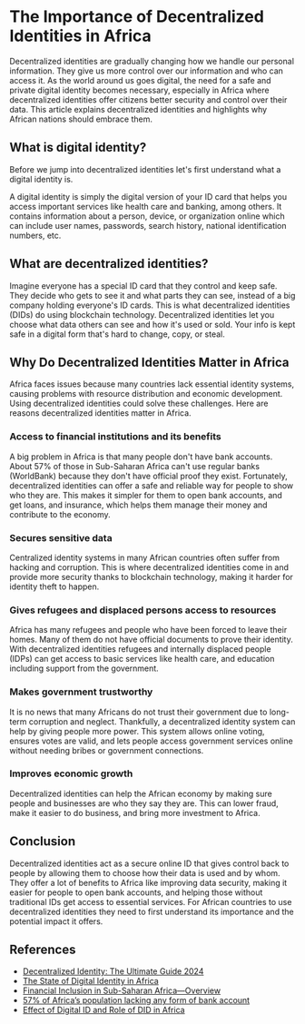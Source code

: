 # The Importance of Decentralized Identities in Africa

Decentralized identities are gradually changing how we handle our personal information. They give us more control over our information and who can access it. As the world around us goes digital, the need for a safe and private digital identity becomes necessary, especially in Africa where decentralized identities offer citizens better security and control over their data.
This article explains decentralized identities and highlights why African nations should embrace them.

## What is digital identity?
Before we jump into decentralized identities let's first understand what a digital identity is.

A digital identity is simply the digital version of your ID card that helps you access important services like health care and banking, among others.
It contains information about a person, device, or organization online which can include user names, passwords, search history, national identification numbers, etc.

## What are decentralized identities?
Imagine everyone has a special ID card that they control and keep safe. They decide who gets to see it and what parts they can see, instead of a big company holding everyone's ID cards. This is what decentralized identities (DIDs) do using blockchain technology.
Decentralized identities let you choose what data others can see and how it's used or sold. Your info is kept safe in a digital form that's hard to change, copy, or steal.


## Why Do Decentralized Identities Matter in Africa
Africa faces issues because many countries lack essential identity systems, causing problems with resource distribution and economic development. Using decentralized identities could solve these challenges.
Here are reasons decentralized identities matter in Africa.

### Access to financial institutions and its benefits
A big problem in Africa is that many people don't have bank accounts. About 57% of those in Sub-Saharan Africa can't use regular banks (WorldBank) because they don't have official proof they exist.
Fortunately, decentralized identities can offer a safe and reliable way for people to show who they are. This makes it simpler for them to open bank accounts, and get loans, and insurance, which helps them manage their money and contribute to the economy.

### Secures sensitive data
Centralized identity systems in many African countries often suffer from hacking and corruption. This is where decentralized identities come in and provide more security thanks to blockchain technology, making it harder for identity theft to happen.

### Gives refugees and displaced persons access to resources
Africa has many refugees and people who have been forced to leave their homes. Many of them do not have official documents to prove their identity.
With decentralized identities refugees and internally displaced people (IDPs) can get access to basic services like health care, and education including support from the government.

### Makes government trustworthy
It is no news that many Africans do not trust their government due to long-term corruption and neglect. Thankfully, a decentralized identity system can help by giving people more power. 
This system allows online voting, ensures votes are valid, and lets people access government services online without needing bribes or government connections.

### Improves economic growth
Decentralized identities can help the African economy by making sure people and businesses are who they say they are. This can lower fraud, make it easier to do business, and bring more investment to Africa.


## Conclusion
Decentralized identities act as a secure online ID that gives control back to people by allowing them to choose how their data is used and by whom. They offer a lot of benefits to Africa like improving data security, making it easier for people to open bank accounts, and helping those without traditional IDs get access to essential services.
For African countries to use decentralized identities they need to first understand its importance and the potential impact it offers.




## References
* [Decentralized Identity: The Ultimate Guide 2024](https://www.dock.io/post/decentralized-identity)
* [The State of Digital Identity in Africa ](https://medium.com/@africablockchaininstitute/the-state-of-digital-identity-in-africa-575db245514c)
* [Financial Inclusion in Sub-Saharan Africa—Overview](https://www.worldbank.org/en/publication/globalfindex/brief/financial-inclusion-in-sub-saharan-africa-overview)
* [57% of Africa’s population lacking any form of bank account](https://middleeast-business.com/57-of-africas-population-lacking-any-form-of-bank-account/)
* [ Effect of Digital ID and Role of DID in Africa](https://downloads.ctfassets.net/vmoowpwj5a39/3wh9r2HzskfnqiKVJwgwjc/36da562641af0896038987463fd6cd7c/EA_2023_Q3_Report_-_Effect_of_Digital_ID_and_Role_of_DID_in_Africa.pdf)
 
 
 



